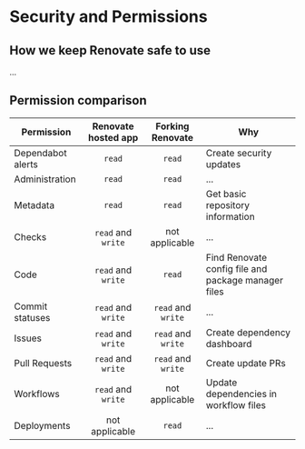 # Security and Permissions

## How we keep Renovate safe to use

...

## Permission comparison

| Permission        | Renovate hosted app |  Forking Renovate  | Why                                                 |
| ----------------- | :-----------------: | :----------------: | --------------------------------------------------- |
| Dependabot alerts |       `read`        |       `read`       | Create security updates                             |
| Administration    |       `read`        |       `read`       | ...                                                 |
| Metadata          |       `read`        |       `read`       | Get basic repository information                    |
| Checks            | `read` and `write`  |   not applicable   | ...                                                 |
| Code              | `read` and `write`  |       `read`       | Find Renovate config file and package manager files |
| Commit statuses   | `read` and `write`  | `read` and `write` | ...                                                 |
| Issues            | `read` and `write`  | `read` and `write` | Create dependency dashboard                         |
| Pull Requests     | `read` and `write`  | `read` and `write` | Create update PRs                                   |
| Workflows         | `read` and `write`  |   not applicable   | Update dependencies in workflow files               |
| Deployments       |   not applicable    |       `read`       | ...                                                 |
